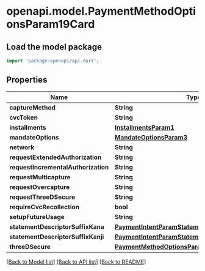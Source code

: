 # openapi.model.PaymentMethodOptionsParam19Card

## Load the model package
```dart
import 'package:openapi/api.dart';
```

## Properties
Name | Type | Description | Notes
------------ | ------------- | ------------- | -------------
**captureMethod** | **String** |  | [optional] 
**cvcToken** | **String** |  | [optional] 
**installments** | [**InstallmentsParam1**](InstallmentsParam1.md) |  | [optional] 
**mandateOptions** | [**MandateOptionsParam3**](MandateOptionsParam3.md) |  | [optional] 
**network** | **String** |  | [optional] 
**requestExtendedAuthorization** | **String** |  | [optional] 
**requestIncrementalAuthorization** | **String** |  | [optional] 
**requestMulticapture** | **String** |  | [optional] 
**requestOvercapture** | **String** |  | [optional] 
**requestThreeDSecure** | **String** |  | [optional] 
**requireCvcRecollection** | **bool** |  | [optional] 
**setupFutureUsage** | **String** |  | [optional] 
**statementDescriptorSuffixKana** | [**PaymentIntentParamStatementDescriptorSuffixKana**](PaymentIntentParamStatementDescriptorSuffixKana.md) |  | [optional] 
**statementDescriptorSuffixKanji** | [**PaymentIntentParamStatementDescriptorSuffixKanji**](PaymentIntentParamStatementDescriptorSuffixKanji.md) |  | [optional] 
**threeDSecure** | [**PaymentMethodOptionsParam26**](PaymentMethodOptionsParam26.md) |  | [optional] 

[[Back to Model list]](../README.md#documentation-for-models) [[Back to API list]](../README.md#documentation-for-api-endpoints) [[Back to README]](../README.md)


